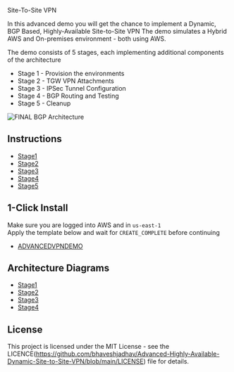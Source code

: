 Site-To-Site VPN

In this advanced demo you will get the chance to implement a Dynamic, BGP Based, Highly-Available Site-to-Site VPN
The demo simulates a Hybrid AWS and On-premises environment - both using AWS.  

The demo consists of 5 stages, each implementing additional components of the architecture

- Stage 1 - Provision the environments
- Stage 2 - TGW VPN Attachments
- Stage 3 - IPSec Tunnel Configuration
- Stage 4 - BGP Routing and Testing
- Stage 5 - Cleanup

![FINAL BGP Architecture](https://github.com/bhaveshjadhav/Advanced-Highly-Available-Dynamic-Site-to-Site-VPN/assets/78265026/e5bfb45b-6d9f-411d-ba18-81d370f83bf2)

## Instructions

- [Stage1](https://github.com/bhaveshjadhav/Advanced-Highly-Available-Dynamic-Site-to-Site-VPN/blob/main/02_INSTRUCTIONS/STAGE1%20-%20AWS%20and%20ONPREM%20Setup.md)
- [Stage2](https://github.com/bhaveshjadhav/Advanced-Highly-Available-Dynamic-Site-to-Site-VPN/blob/main/02_INSTRUCTIONS/STAGE2%20-%20TGW%20VPN%20ATTACHMENTS.md)
- [Stage3](https://github.com/bhaveshjadhav/Advanced-Highly-Available-Dynamic-Site-to-Site-VPN/blob/main/02_INSTRUCTIONS/STAGE3%20-%20IPSEC%20TUNNEL%20CONFIG.md)
- [Stage4](https://github.com/bhaveshjadhav/Advanced-Highly-Available-Dynamic-Site-to-Site-VPN/blob/main/02_INSTRUCTIONS/STAGE4%20-%20BGP%20ROUTING%20AND%20TESTING.md)
- [Stage5](https://github.com/bhaveshjadhav/Advanced-Highly-Available-Dynamic-Site-to-Site-VPN/blob/main/02_INSTRUCTIONS/STAGE5%20-%20CLEANUP.md)

## 1-Click Install
Make sure you are logged into AWS and in `us-east-1`  
Apply the template below and wait for `CREATE_COMPLETE` before continuing

- [ADVANCEDVPNDEMO](https://console.aws.amazon.com/cloudformation/home?region=us-east-1#/stacks/create/review?templateURL=https://learn-cantrill-labs.s3.amazonaws.com/aws-hybrid-bgpvpn/BGPVPNINFRA.yaml&stackName=ADVANCEDVPNDEMO)



## Architecture Diagrams

- [Stage1](https://github.com/bhaveshjadhav/Advanced-Highly-Available-Dynamic-Site-to-Site-VPN/blob/main/02_INSTRUCTIONS/STAGE1%20-%20Start%20Architecture.png)
- [Stage2](https://github.com/bhaveshjadhav/Advanced-Highly-Available-Dynamic-Site-to-Site-VPN/blob/main/02_INSTRUCTIONS/STAGE2%20-%20Tunnel%20Architecture.png)
- [Stage3](https://github.com/bhaveshjadhav/Advanced-Highly-Available-Dynamic-Site-to-Site-VPN/blob/main/02_INSTRUCTIONS/STAGE3%20-%20TUNNEL%20CONFIGURATION.png)
- [Stage4](https://github.com/bhaveshjadhav/Advanced-Highly-Available-Dynamic-Site-to-Site-VPN/blob/main/02_INSTRUCTIONS/STAGE4%20-%20FINAL%20BGP%20Architecture.png)


## License
This project is licensed under the MIT License - see the LICENCE(https://github.com/bhaveshjadhav/Advanced-Highly-Available-Dynamic-Site-to-Site-VPN/blob/main/LICENSE) file for details.
